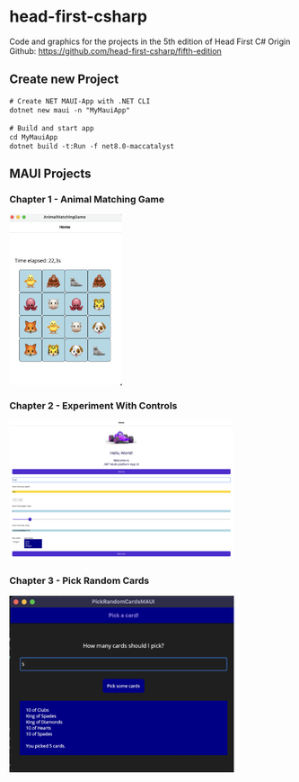 # head-first-csharp
Code and graphics for the projects in the 5th edition of Head First C#
Origin Github: https://github.com/head-first-csharp/fifth-edition


## Create new Project
```
# Create NET MAUI-App with .NET CLI
dotnet new maui -n "MyMauiApp"

# Build and start app
cd MyMauiApp
dotnet build -t:Run -f net8.0-maccatalyst
```

## MAUI Projects
### Chapter 1 - Animal Matching Game
<img src="Chapter-1/AnimalMatchingGame/img/FinalApp.png" alt="animal matching game" width="200"/>

### Chapter 2 - Experiment With Controls
<img src="Chapter-2/ExperimentWithControls/img/FinalApp.png" alt="experiment with controls" width="400"/>

### Chapter 3 - Pick Random Cards
<img src="Chapter-3/PickRandomCardsMAUI/img/FinalApp.png" alt="pick some cards" width="400"/>
